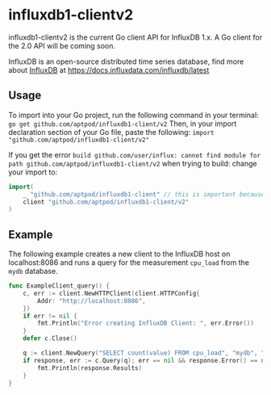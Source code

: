 # influxdb1-clientv2
influxdb1-clientv2 is the current Go client API for InfluxDB 1.x. A Go client for the 2.0 API will be coming soon.

InfluxDB is an open-source distributed time series database, find more about [InfluxDB](https://www.influxdata.com/time-series-platform/influxdb/) at https://docs.influxdata.com/influxdb/latest

## Usage
To import into your Go project, run the following command in your terminal:
`go get github.com/aptpod/influxdb1-client/v2`
Then, in your import declaration section of your Go file, paste the following:
`import "github.com/aptpod/influxdb1-client/v2"`

If you get the error `build github.com/user/influx: cannot find module for path github.com/aptpod/influxdb1-client/v2` when trying to build:
change your import to:
```go
import(
	_ "github.com/aptpod/influxdb1-client" // this is important because of the bug in go mod
	client "github.com/aptpod/influxdb1-client/v2"
)
```

## Example
The following example creates a new client to the InfluxDB host on localhost:8086 and runs a query for the measurement `cpu_load` from the `mydb` database. 
``` go
func ExampleClient_query() {
	c, err := client.NewHTTPClient(client.HTTPConfig{
		Addr: "http://localhost:8086",
	})
	if err != nil {
		fmt.Println("Error creating InfluxDB Client: ", err.Error())
	}
	defer c.Close()

	q := client.NewQuery("SELECT count(value) FROM cpu_load", "mydb", "")
	if response, err := c.Query(q); err == nil && response.Error() == nil {
		fmt.Println(response.Results)
	}
}
```
